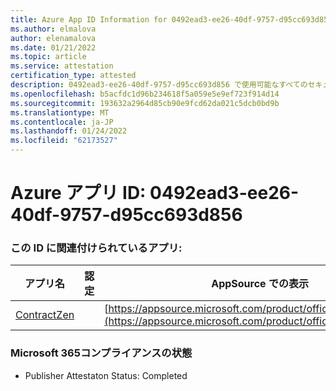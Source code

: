 ```yaml
---
title: Azure App ID Information for 0492ead3-ee26-40df-9757-d95cc693d856
ms.author: elmalova
author: elenamalova
ms.date: 01/21/2022
ms.topic: article
ms.service: attestation
certification_type: attested
description: 0492ead3-ee26-40df-9757-d95cc693d856 で使用可能なすべてのセキュリティおよびコンプライアンス情報。
ms.openlocfilehash: b5acfdc1d96b234618f5a059e5e9ef723f914d14
ms.sourcegitcommit: 193632a2964d85cb90e9fcd62da021c5dcb0bd9b
ms.translationtype: MT
ms.contentlocale: ja-JP
ms.lasthandoff: 01/24/2022
ms.locfileid: "62173527"
---
```

# <a name="azure-app-id-0492ead3-ee26-40df-9757-d95cc693d856"></a>Azure アプリ ID: 0492ead3-ee26-40df-9757-d95cc693d856


### <a name="apps-associated-with-this-id"></a>この ID に関連付けられているアプリ:
| **アプリ名** | **認定** | **AppSource での表示** |
|--------------|---------------|-----------------------|
| [ContractZen](https://docs.microsoft.com/microsoft-365-app-certification/forward/WA200001389) |  | [https://appsource.microsoft.com/product/office/WA200001389](https://appsource.microsoft.com/product/office/WA200001389) |

### <a name="microsoft-365-app-compliance-status"></a>Microsoft 365コンプライアンスの状態
- Publisher Attestaton Status: Completed
